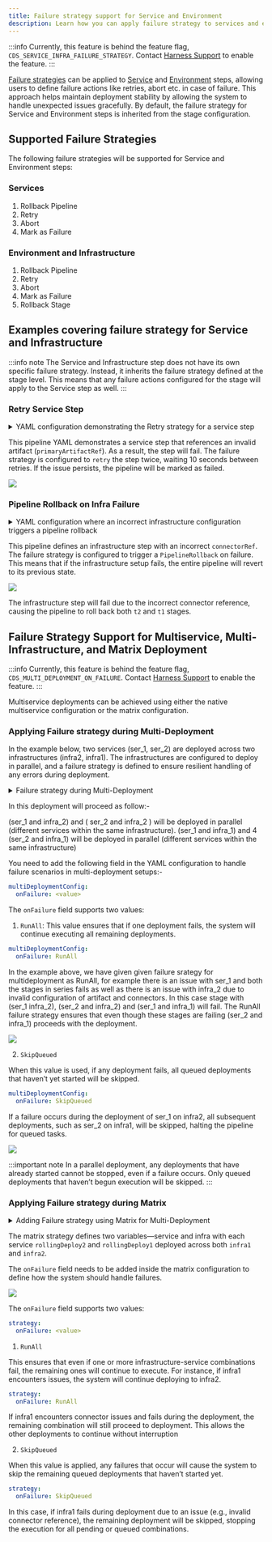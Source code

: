 ```yaml
---
title: Failure strategy support for Service and Environment
description: Learn how you can apply failure strategy to services and environment.
---
```


:::info
Currently, this feature is behind the feature flag, `CDS_SERVICE_INFRA_FAILURE_STRATEGY`. Contact [Harness Support](mailto:support@harness.io) to enable the feature.
:::

[Failure strategies](/docs/platform/pipelines/failure-handling/define-a-failure-strategy-for-pipelines.md) can be applied to [Service](./services/services-overview.md) and [Environment](./environments/environment-overview.md) steps, allowing users to define failure actions like retries, abort etc. in case of failure. This approach helps maintain deployment stability by allowing the system to handle unexpected issues gracefully. By default, the failure strategy for Service and Environment steps is inherited from the stage configuration.

## Supported Failure Strategies

The following failure strategies will be supported for Service and Environment steps:

### Services

1. Rollback Pipeline
2. Retry
3. Abort
4. Mark as Failure

### Environment and Infrastructure

1. Rollback Pipeline
2. Retry
3. Abort
4. Mark as Failure
5. Rollback Stage

## Examples covering failure strategy for Service and Infrastructure

:::info note
The Service and Infrastructure step does not have its own specific failure strategy. Instead, it inherits the failure strategy defined at the stage level. This means that any failure actions configured for the stage will apply to the Service step as well.
:::

### Retry Service Step

<details>
<summary>YAML configuration demonstrating the Retry strategy for a service step</summary>


```yaml
pipeline:
  projectIdentifier: testServiceInfraRetry
  orgIdentifier: default
  tags: {}
  stages:
    - stage:
        name: t1
        identifier: t1
        description: ""
        type: Deployment
        spec:
          deploymentType: Kubernetes
          service:
            serviceRef: ser1
            serviceInputs:
              serviceDefinition:
                type: Kubernetes
                spec:
                  artifacts:
                    primary:
                      primaryArtifactRef: <+invalidRef>
                      sources: <+input>
          environment:
            environmentRef: env1
            deployToAll: false
            infrastructureDefinitions:
              - identifier: infra1
                inputs:
                  identifier: infra1
                  type: KubernetesDirect
                  spec:
                    connectorRef: <+input>
          execution:
            steps:
              - step:
                  type: ShellScript
                  name: ShellScript_1
                  identifier: ShellScript_1
                  spec:
                    shell: Bash
                    executionTarget: {}
                    source:
                      type: Inline
                      spec:
                        script: echo "forward"
                    environmentVariables: []
                    outputVariables: []
                  timeout: 10m
            rollbackSteps:
              - step:
                  type: ShellScript
                  name: ShellScript_1
                  identifier: ShellScript_1
                  spec:
                    shell: Bash
                    executionTarget: {}
                    source:
                      type: Inline
                      spec:
                        script: echo "rollback"
                    environmentVariables: []
                    outputVariables: []
                  timeout: 10m
        tags: {}
        failureStrategies:
          - onFailure:
              errors:
                - AllErrors
              action:
                type: Retry
                spec:
                  retryCount: 2
                  retryIntervals:
                    - 10s
                  onRetryFailure:
                    action:
                      type: MarkAsFailure
  identifier: serviceRetryWithoutPostAction
  name: serviceRetryWithMarkASFailure
```
</details>

This pipeline YAML demonstrates a service step that references an invalid artifact (`primaryArtifactRef`). As a result, the step will fail. The failure strategy is configured to `retry` the step twice, waiting 10 seconds between retries. If the issue persists, the pipeline will be marked as failed.

![](./static/service_failure_retry.png)

### Pipeline Rollback on Infra Failure


<details>
<summary>YAML configuration where an incorrect infrastructure configuration triggers a pipeline rollback</summary>

```yaml
pipeline:
  identifier: infraPipelineRollback
  projectIdentifier: testServiceInfraRetry
  orgIdentifier: default
  tags: {}
  stages:
    - stage:
        identifier: t1
        type: Deployment
        name: t1
        description: ""
        spec:
          deploymentType: Kubernetes
          service:
            serviceRef: ser1
            serviceInputs:
              serviceDefinition:
                type: Kubernetes
                spec:
                  artifacts:
                    primary:
                      primaryArtifactRef: testArtifact
                      sources: <+input>
          environment:
            environmentRef: env1
            deployToAll: false
            infrastructureDefinitions:
              - identifier: infra1
                inputs:
                  identifier: infra1
                  type: KubernetesDirect
                  spec:
                    connectorRef: account.KubernetesAccLvl
          execution:
            steps:
              - step:
                  identifier: ShellScript_1
                  type: ShellScript
                  name: ShellScript_1
                  spec:
                    shell: Bash
                    executionTarget: {}
                    source:
                      type: Inline
                      spec:
                        script: echo "forward"
                    environmentVariables: []
                    outputVariables: []
                  timeout: 10m
            rollbackSteps:
              - step:
                  identifier: ShellScript_1
                  type: ShellScript
                  name: ShellScript_1
                  spec:
                    shell: Bash
                    executionTarget: {}
                    source:
                      type: Inline
                      spec:
                        script: echo "rollback"
                    environmentVariables: []
                    outputVariables: []
                  timeout: 10m
        tags: {}
        failureStrategies:
          - onFailure:
              errors:
                - AllErrors
              action:
                type: Abort
    - stage:
        identifier: t2
        type: Deployment
        name: t2
        description: ""
        spec:
          deploymentType: Kubernetes
          service:
            serviceRef: ser1
            serviceInputs:
              serviceDefinition:
                type: Kubernetes
                spec:
                  artifacts:
                    primary:
                      primaryArtifactRef: testArtifact
                      sources: <+input>
          environment:
            environmentRef: env1
            deployToAll: false
            provisioner:
              steps:
                - step:
                    identifier: dc
                    type: ShellScriptProvision
                    name: dc
                    spec:
                      source:
                        type: Inline
                        spec:
                          script: echo "DC"
                      environmentVariables: []
                    timeout: 10m
              rollbackSteps:
                - step:
                    identifier: ShellScriptProvision_1
                    type: ShellScriptProvision
                    name: ShellScriptProvision_1
                    spec:
                      source:
                        type: Inline
                        spec:
                          script: echo "pRol"
                      environmentVariables: []
                    timeout: 10m
            infrastructureDefinitions:
              - identifier: infra1
                inputs:
                  identifier: infra1
                  type: KubernetesDirect
                  spec:
                    connectorRef: <+cds>
          execution:
            steps:
              - step:
                  identifier: ShellScript_1
                  type: ShellScript
                  name: ShellScript_1
                  spec:
                    shell: Bash
                    executionTarget: {}
                    source:
                      type: Inline
                      spec:
                        script: exit 1
                    environmentVariables: []
                    outputVariables: []
                  timeout: 10m
            rollbackSteps:
              - step:
                  identifier: ShellScript_1
                  type: ShellScript
                  name: ShellScript_1
                  spec:
                    shell: Bash
                    executionTarget: {}
                    source:
                      type: Inline
                      spec:
                        script: echo "rollback"
                    environmentVariables: []
                    outputVariables: []
                  timeout: 10m
        tags: {}
        failureStrategies:
          - onFailure:
              errors:
                - AllErrors
              action:
                type: PipelineRollback
  name: infraPipelineRollback
```
</details>

This pipeline defines an infrastructure step with an incorrect `connectorRef`. The failure strategy is configured to trigger a `PipelineRollback` on failure. This means that if the infrastructure setup fails, the entire pipeline will revert to its previous state.

![](./static/infra_failure_pipeline_rollback.png)

The infrastructure step will fail due to the incorrect connector reference, causing the pipeline to roll back both `t2` and `t1` stages.

## Failure Strategy Support for Multiservice, Multi-Infrastructure, and Matrix Deployment

:::info
Currently, this feature is behind the feature flag, `CDS_MULTI_DEPLOYMENT_ON_FAILURE`. Contact [Harness Support](mailto:support@harness.io) to enable the feature.
:::

Multiservice deployments can be achieved using either the native multiservice configuration or the matrix configuration.

### Applying Failure strategy during Multi-Deployment

In the example below, two services (ser_1, ser_2) are deployed across two infrastructures (infra2, infra1). The infrastructures are configured to deploy in parallel, and a failure strategy is defined to ensure resilient handling of any errors during deployment.

<details>
<summary>Failure strategy during Multi-Deployment</summary>

```yaml
pipeline:
  identifier: testMultiService
  name: testMultiService
  projectIdentifier: testServiceInfraRetry
  orgIdentifier: default
  tags: {}
  stages:
    - stage:
        identifier: ds
        type: Deployment
        name: ds
        description: ""
        spec:
          deploymentType: Kubernetes
          multiDeploymentConfig:
            onFailure: RunAll
          services:
            values:
              - serviceRef: ser1
                serviceInputs:
                  serviceDefinition:
                    type: Kubernetes
                    spec:
                      artifacts:
                        primary:
                          primaryArtifactRef: <+invalid>
              - serviceRef: ser2
                serviceInputs:
                  serviceDefinition:
                    type: Kubernetes
                    spec:
                      artifacts:
                        primary:
                          primaryArtifactRef: testArtifact
            metadata:
              parallel: false
          environments:
            metadata:
              parallel: true
            values:
              - environmentRef: env1
                deployToAll: false
                infrastructureDefinitions:
                  - identifier: infra2
                    inputs:
                      identifier: infra2
                      type: KubernetesDirect
                      spec:
                        connectorRef: <+WCD>
                  - identifier: infra1
                    inputs:
                      identifier: infra1
                      type: KubernetesDirect
                      spec:
                        connectorRef: account.KubernetesAccLvlConnectorForAutomationTest
          execution:
            steps:
              - step:
                  identifier: ShellScript_1
                  type: ShellScript
                  name: ShellScript_1
                  spec:
                    shell: Bash
                    executionTarget: {}
                    source:
                      type: Inline
                      spec:
                        script: echo "CD"
                    environmentVariables: []
                    outputVariables: []
                  timeout: 10m
            rollbackSteps: []
        tags: {}
        failureStrategies:
          - onFailure:
              errors:
                - AllErrors
              action:
                type: Retry
                spec:
                  retryCount: 1
                  retryIntervals:
                    - 10s
                  onRetryFailure:
                    action:
                      type: MarkAsFailure
```
</details>

In this deployment will proceed as follow:-

(ser_1 and infra_2) and ( ser_2 and infra_2 ) will be deployed in parallel (different services within the same infrastructure).
(ser_1 and infra_1) and 4 (ser_2 and infra_1) will be deployed in parallel (different services within the same infrastructure)

You need to add the following field in the YAML configuration to handle failure scenarios in multi-deployment setups:-

```yaml
multiDeploymentConfig:
  onFailure: <value>
```

The `onFailure` field supports two values:

1. `RunAll`:
This value ensures that if one deployment fails, the system will continue executing all remaining deployments.


```yaml
multiDeploymentConfig:
  onFailure: RunAll
```


In the example above, we have given given failure srategy for multideployment as RunAll, for example there is an issue with ser_1 and both the stages in series fails as well as there is an issue with infra_2 due to invalid configuration of artifact and connectors. In this case stage with (ser_1 infra_2), (ser_2 and infra_2) and (ser_1 and infra_1) will fail. The RunAll failure strategy ensures that even though these stages are failing (ser_2 and infra_1) proceeds with the deployment.

![](./static/multideployment_runall.png)

2. `SkipQueued`

When this value is used, if any deployment fails, all queued deployments that haven’t yet started will be skipped. 


```yaml
multiDeploymentConfig:
  onFailure: SkipQueued
```

If a failure occurs during the deployment of ser_1 on infra2, all subsequent deployments, such as ser_2 on infra1, will be skipped, halting the pipeline for queued tasks.

![](./static/multideployment_queues.png)

:::important note
In a parallel deployment, any deployments that have already started cannot be stopped, even if a failure occurs. Only queued deployments that haven’t begun execution will be skipped.
:::

### Applying Failure strategy during Matrix

<details>
<summary>Adding Failure strategy using Matrix for Multi-Deployment</summary>

```yaml
pipeline:
  identifier: testMatrixP0
  name: testMatrixPO
  projectIdentifier: defaultProject
  orgIdentifier: default
  tags: {}

  stages:
    - stage:
        identifier: service
        type: Deployment
        name: service
        description: ""
        spec:
          deploymentType: Kubernetes
          service:
            serviceRef: <+matrix.service>
            serviceInputs:
              serviceDefinition:
                type: Kubernetes
                spec:
                  artifacts:
                    primary:
                      primaryArtifactRef: artifactIden
                      sources:
                        - identifier: artifactIden
                          type: Gcr
                          spec:
                            tag: "49"
          environment:
            environmentRef: env
            deployToAll: false
          infrastructureDefinitions:
            - identifier: <+matrix.infra>
              inputs:
                identifier: <+matrix.infra>
                type: Kubernetes
                spec:
                  connectorRef: <+invalid>
          execution:
            steps:
              - step:
                  identifier: ShellScript_1
                  type: ShellScript
                  name: ShellScript_1
                  spec:
                    shell: Bash
                    executionTarget: {}
                    source:
                      type: Inline
                      spec:
                        script: echo "deploy"
                        environmentVariables: []
                        outputVariables: []
                    timeout: 10m
            rollbackSteps:
              - step:
                  identifier: ShellScript_1
                  type: ShellScript
                  name: ShellScript_1
                  spec:
                    shell: Bash
                    executionTarget: {}
                    source:
                      type: Inline
                      spec:
                        script: echo "rollback"
                        environmentVariables: []
                        outputVariables: []
                    timeout: 10m
          failureStrategies:
            - onFailure:
                errors:
                  - AllErrors
                action:
                  type: Retry
                  spec:
                    retryCount: 1
                    retryIntervals:
                      - 10s
                onRetryFailure:
                  action:
                    type: StageRollback
          strategy:
            onFailure: SkipQueued
            matrix:
              service:
                - rollingDeploy2
                - rollingDeploy1
              infra:
                - infral
                - infra2
            maxConcurrency: 2
```
</details>

The matrix strategy defines two variables—service and infra with each service `rollingDeploy2` and `rollingDeploy1` deployed across both `infra1` and `infra2`.

The `onFailure` field needs to be added inside the matrix configuration to define how the system should handle failures.

![](./static/add_failure_matrix.png)

The `onFailure` field supports two values:

```yaml
strategy:
  onFailure: <value>
```

1. `RunAll`

This ensures that even if one or more infrastructure-service combinations fail, the remaining ones will continue to execute. For instance, if infra1 encounters issues, the system will continue deploying to infra2.

```yaml
strategy:
  onFailure: RunAll
```

If infra1 encounters connector issues and fails during the deployment, the remaining combination will still proceed to deployment. This allows the other deployments to continue without interruption

2. `SkipQueued`

When this value is applied, any failures that occur will cause the system to skip the remaining queued deployments that haven’t started yet.

```yaml
strategy:
  onFailure: SkipQueued
```

In this case, if infra1 fails during deployment due to an issue (e.g., invalid connector reference), the remaining deployment will be skipped, stopping the execution for all pending or queued combinations.

